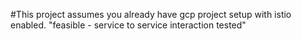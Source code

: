 #This project assumes you already have gcp project setup with istio enabled.
"feasible - service to service interaction tested"
